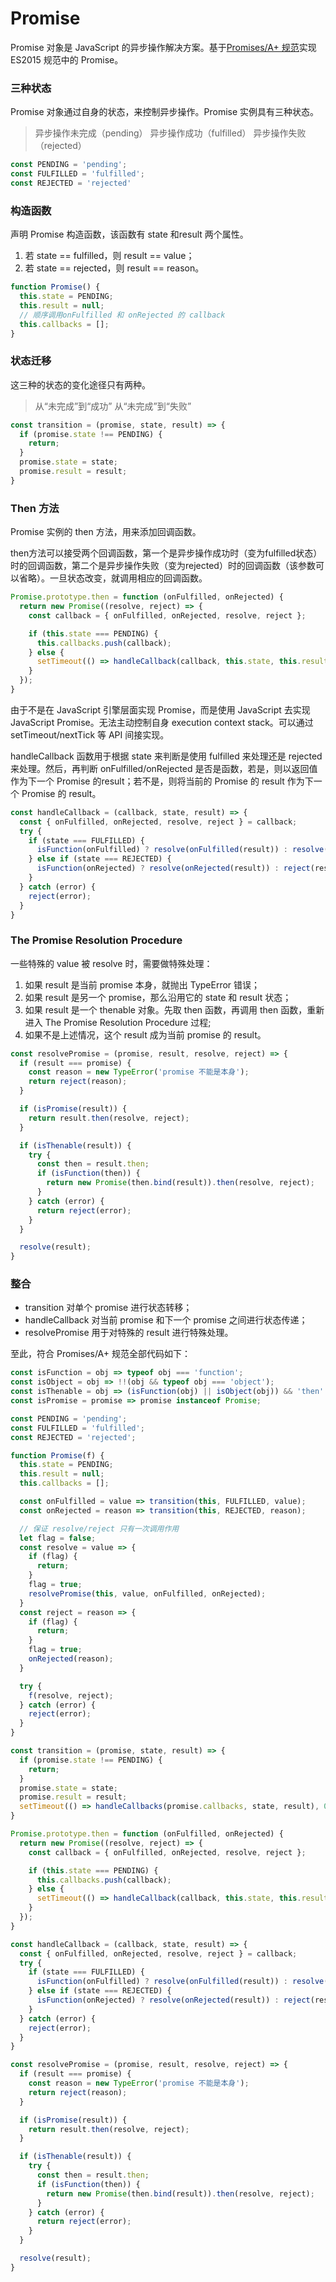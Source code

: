 # Promise
Promise 对象是 JavaScript 的异步操作解决方案。基于[Promises/A+ 规范](https://promisesaplus.com/)实现 ES2015 规范中的 Promise。

### 三种状态
Promise 对象通过自身的状态，来控制异步操作。Promise 实例具有三种状态。

>异步操作未完成（pending）
异步操作成功（fulfilled）
异步操作失败（rejected）

``` js
const PENDING = 'pending';
const FULFILLED = 'fulfilled';
const REJECTED = 'rejected'
```

### 构造函数
声明 Promise 构造函数，该函数有 state 和result 两个属性。

1. 若 state == fulfilled，则 result == value；
2. 若 state == rejected，则 result == reason。

```js
function Promise() {
  this.state = PENDING;
  this.result = null;
  // 顺序调用onFulfilled 和 onRejected 的 callback
  this.callbacks = [];
}
```

### 状态迁移
这三种的状态的变化途径只有两种。

>从“未完成”到“成功”
从“未完成”到“失败”

``` js
const transition = (promise, state, result) => {
  if (promise.state !== PENDING) {
    return;
  }
  promise.state = state;
  promise.result = result;
}
```

### Then 方法
Promise 实例的 then 方法，用来添加回调函数。

then方法可以接受两个回调函数，第一个是异步操作成功时（变为fulfilled状态）时的回调函数，第二个是异步操作失败（变为rejected）时的回调函数（该参数可以省略）。一旦状态改变，就调用相应的回调函数。

``` js
Promise.prototype.then = function (onFulfilled, onRejected) {
  return new Promise((resolve, reject) => {
    const callback = { onFulfilled, onRejected, resolve, reject };

    if (this.state === PENDING) {
      this.callbacks.push(callback);
    } else {
      setTimeout(() => handleCallback(callback, this.state, this.result), 0);
    }
  });
}
```

由于不是在 JavaScript 引擎层面实现 Promise，而是使用 JavaScript 去实现 JavaScript Promise。无法主动控制自身 execution context stack。可以通过 setTimeout/nextTick 等 API 间接实现。  
  
handleCallback 函数用于根据 state 来判断是使用 fulfilled 来处理还是 rejected 来处理。然后，再判断 onFulfilled/onRejected 是否是函数，若是，则以返回值作为下一个 Promise 的result；若不是，则将当前的 Promise 的 result 作为下一个 Promise 的 result。

``` js
const handleCallback = (callback, state, result) => {
  const { onFulfilled, onRejected, resolve, reject } = callback;
  try {
    if (state === FULFILLED) {
      isFunction(onFulfilled) ? resolve(onFulfilled(result)) : resolve(result);
    } else if (state === REJECTED) {
      isFunction(onRejected) ? resolve(onRejected(result)) : reject(result);
    }
  } catch (error) {
    reject(error);
  }
}
```

### The Promise Resolution Procedure
一些特殊的 value 被 resolve 时，需要做特殊处理：
1. 如果 result 是当前 promise 本身，就抛出 TypeError 错误；
2. 如果 result 是另一个 promise，那么沿用它的 state 和 result 状态；
3. 如果 result 是一个 thenable 对象。先取 then 函数，再调用 then 函数，重新进入 The Promise Resolution Procedure 过程;
4. 如果不是上述情况，这个 result 成为当前 promise 的 result。

``` js
const resolvePromise = (promise, result, resolve, reject) => {
  if (result === promise) {
    const reason = new TypeError('promise 不能是本身');
    return reject(reason);
  }

  if (isPromise(result)) {
    return result.then(resolve, reject);
  }

  if (isThenable(result)) {
    try {
      const then = result.then;
      if (isFunction(then)) {
        return new Promise(then.bind(result)).then(resolve, reject);
      }
    } catch (error) {
      return reject(error);
    }
  }

  resolve(result);
}
```

### 整合
- transition 对单个 promise 进行状态转移；
- handleCallback 对当前 promise 和下一个 promise 之间进行状态传递；
- resolvePromise 用于对特殊的 result 进行特殊处理。

至此，符合 Promises/A+ 规范全部代码如下：
``` js
const isFunction = obj => typeof obj === 'function';
const isObject = obj => !!(obj && typeof obj === 'object');
const isThenable = obj => (isFunction(obj) || isObject(obj)) && 'then' in obj;
const isPromise = promise => promise instanceof Promise;

const PENDING = 'pending';
const FULFILLED = 'fulfilled';
const REJECTED = 'rejected';

function Promise(f) {
  this.state = PENDING;
  this.result = null;
  this.callbacks = [];

  const onFulfilled = value => transition(this, FULFILLED, value);
  const onRejected = reason => transition(this, REJECTED, reason);

  // 保证 resolve/reject 只有一次调用作用
  let flag = false;
  const resolve = value => {
    if (flag) {
      return;
    }
    flag = true;
    resolvePromise(this, value, onFulfilled, onRejected);
  }
  const reject = reason => {
    if (flag) {
      return;
    }
    flag = true;
    onRejected(reason);
  }

  try {
    f(resolve, reject);
  } catch (error) {
    reject(error);
  }
}

const transition = (promise, state, result) => {
  if (promise.state !== PENDING) {
    return;
  }
  promise.state = state;
  promise.result = result;
  setTimeout(() => handleCallbacks(promise.callbacks, state, result), 0);
}

Promise.prototype.then = function (onFulfilled, onRejected) {
  return new Promise((resolve, reject) => {
    const callback = { onFulfilled, onRejected, resolve, reject };

    if (this.state === PENDING) {
      this.callbacks.push(callback);
    } else {
      setTimeout(() => handleCallback(callback, this.state, this.result), 0);
    }
  });
}

const handleCallback = (callback, state, result) => {
  const { onFulfilled, onRejected, resolve, reject } = callback;
  try {
    if (state === FULFILLED) {
      isFunction(onFulfilled) ? resolve(onFulfilled(result)) : resolve(result);
    } else if (state === REJECTED) {
      isFunction(onRejected) ? resolve(onRejected(result)) : reject(result);
    }
  } catch (error) {
    reject(error);
  }
}

const resolvePromise = (promise, result, resolve, reject) => {
  if (result === promise) {
    const reason = new TypeError('promise 不能是本身');
    return reject(reason);
  }

  if (isPromise(result)) {
    return result.then(resolve, reject);
  }

  if (isThenable(result)) {
    try {
      const then = result.then;
      if (isFunction(then)) {
        return new Promise(then.bind(result)).then(resolve, reject);
      }
    } catch (error) {
      return reject(error);
    }
  }

  resolve(result);
}
```